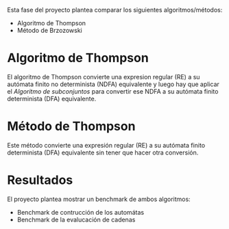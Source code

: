 Esta fase del proyecto plantea comparar los siguientes algoritmos/métodos:
 - Algoritmo de Thompson
 - Método de Brzozowski

# Algoritmo de Thompson
El algoritmo de Thompson convierte una expresion regular (RE) a su autómata finito no determinista (NDFA) equivalente y luego hay que aplicar el *Algoritmo de subconjuntos* 
para convertir ese NDFA a su autómata finito determinista (DFA) equivalente.

# Método de Thompson
Este método convierte una expresión regular (RE) a su autómata finito determinista (DFA) equivalente sin tener que hacer otra conversión.

# Resultados
El proyecto plantea mostrar un benchmark de ambos algoritmos:
 - Benchmark de contrucción de los automátas
 - Benchmark de la evalucación de cadenas
